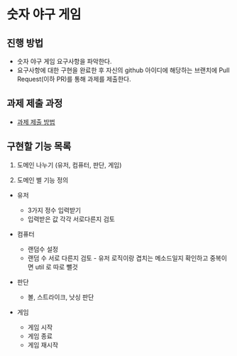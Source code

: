 # 숫자 야구 게임
## 진행 방법
* 숫자 야구 게임 요구사항을 파악한다.
* 요구사항에 대한 구현을 완료한 후 자신의 github 아이디에 해당하는 브랜치에 Pull Request(이하 PR)를 통해 과제를 제출한다.

## 과제 제출 과정
* [과제 제출 방법](https://github.com/next-step/nextstep-docs/tree/master/precourse)

## 구현할 기능 목록

1. 도메인 나누기 (유저, 컴퓨터, 판단, 게임)

2. 도메인 별 기능 정의

* 유저
    - 3가지 정수 입력받기
    - 입력받은 값 각각 서로다른지 검토

* 컴퓨터
    - 랜덤수 설정
    - 랜덤 수 서로 다른지 검토 - 유저 로직이랑 겹치는 메소드일지 확인하고 중복이면 util 로 따로 뺄것

* 판단
    - 볼, 스트라이크, 낫싱 판단

* 게임
    - 게임 시작
    - 게임 종료
    - 게임 재시작
